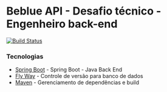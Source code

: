 # Beblue API - Desafio técnico - Engenheiro back-end

[![Build Status](https://travis-ci.org/Andryev/Desafio-Beblue_Engenheiro-Back-End_Andryev_Lemes.svg?branch=master)](https://travis-ci.org/Andryev/Desafio-Beblue_Engenheiro-Back-End_Andryev_Lemes)
### Tecnologias

* [Spring Boot] - Spring Boot - Java Back End
* [Fly Way] - Controle de versão para banco de dados
* [Maven] - Gerenciamento de dependências e build




[Spring Boot]: <https://spring.io/projects/spring-boot>
[Fly Way]: <https://flywaydb.org/>
[Maven]: <https://maven.apache.org/>